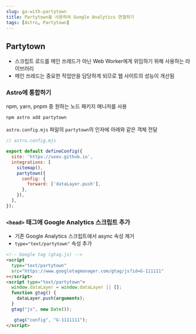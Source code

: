 ```yaml
---
slug: ga-with-partytown
title: Partytown을 사용하여 Google Analytics 연결하기
tags: [Astro, Partytown]
---
```


## Partytown

- 스크립트 로드를 메인 쓰레드가 아닌 Web Worker에게 위임하기 위해 사용하는 라이브러리
- 메인 쓰레드는 중요한 작업만을 담당하게 되므로 웹 사이트의 성능이 개선됨

### Astro에 통합하기

npm, yarn, pnpm 중 원하는 노드 패키지 매니저를 사용

```zsh
npm astro add partytown
```

`astro.config.mjs` 파일의 `partytown`의 인자에 아래와 같은 객체 전달

```js
// astro.config.mjs

export default defineConfig({
  site: 'https://uxev.github.io',
  integrations: [
    sitemap(),
    partytown({
      config: {
        forward: ['dataLayer.push'],
      },
    }),
  ],
});
```

### `<head>` 태그에 Google Analytics 스크립트 추가

- 기존 Google Analytics 스크립트에서 async 속성 제거
- `type="text/partytown"` 속성 추가

```html
<!-- Google tag (gtag.js) -->
<script
  type="text/partytown"
  src="https://www.googletagmanager.com/gtag/js?id=G-111111"
></script>
<script type="text/partytown">
  window.dataLayer = window.dataLayer || [];
  function gtag() {
  	dataLayer.push(arguments);
  }
  gtag("js", new Date());

   gtag("config", "G-1111111");
</script>
```
